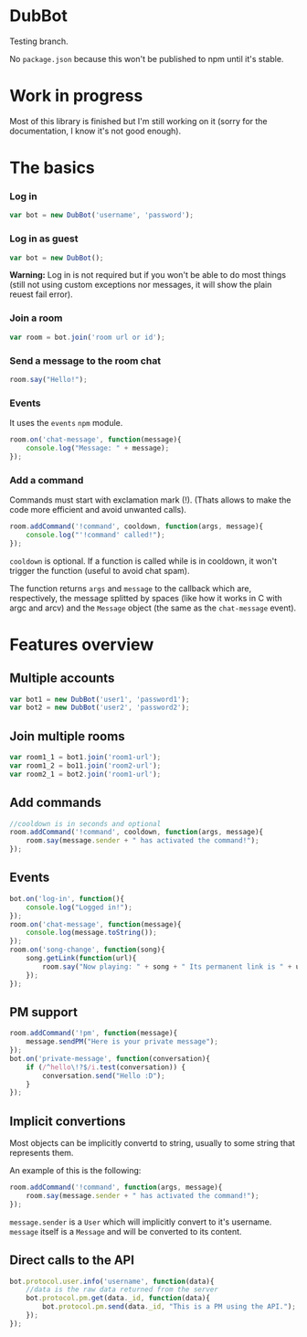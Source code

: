 # DubBot
Testing branch.

No `package.json` because this won't be published to npm until it's stable.

# Work in progress
Most of this library is finished but I'm still working on it (sorry for the documentation, I know it's not good enough).

# The basics
### Log in
```js
var bot = new DubBot('username', 'password');
```

### Log in as guest
```js
var bot = new DubBot();
```
**Warning:** Log in is not required but if you won't be able to do most things (still not using custom exceptions nor messages, it will show the plain reuest fail error).

### Join a room
```js
var room = bot.join('room url or id');
```

### Send a message to the room chat
```js
room.say("Hello!");
```

### Events
It uses the `events` `npm` module.
```js
room.on('chat-message', function(message){
	console.log("Message: " + message);
});
```

### Add a command
Commands must start with exclamation mark (!). (Thats allows to make the code more efficient and avoid unwanted calls).
```js
room.addCommand('!command', cooldown, function(args, message){
	console.log("'!command' called!");
});
```
`cooldown` is optional. If a function is called while is in cooldown, it won't trigger the function (useful to avoid chat spam).

The function returns `args` and `message` to the callback which are, respectively, the message splitted by spaces (like how it works in C with argc and arcv) and the `Message` object (the same as the `chat-message` event).


# Features overview
## Multiple accounts
```js
var bot1 = new DubBot('user1', 'password1');
var bot2 = new DubBot('user2', 'password2');
```

## Join multiple rooms
```js
var room1_1 = bot1.join('room1-url');
var room1_2 = bo11.join('room2-url');
var room2_1 = bot2.join('room1-url');
```

## Add commands
```js
//cooldown is in seconds and optional
room.addCommand('!command', cooldown, function(args, message){
	room.say(message.sender + " has activated the command!");
});
```

## Events
```js
bot.on('log-in', function(){
	console.log("Logged in!");
});
room.on('chat-message', function(message){
	console.log(message.toString());
});
room.on('song-change', function(song){
	song.getLink(function(url){
		room.say("Now playing: " + song + " Its permanent link is " + url);
	});
});
```

## PM support
```js
room.addCommand('!pm', function(message){
	message.sendPM("Here is your private message");
});
bot.on('private-message', function(conversation){
	if (/^hello\!?$/i.test(conversation)) {
		conversation.send("Hello :D");
	}
});
```

## Implicit convertions
Most objects can be implicitly convertd to string, usually to some string that represents them.

An example of this is the following:
```js
room.addCommand('!command', function(args, message){
	room.say(message.sender + " has activated the command!");
});
```
`message.sender` is a `User` which will implicitly convert to it's username. `message` itself is a `Message` and will be converted to its content.


## Direct calls to the API
```js
bot.protocol.user.info('username', function(data){
	//data is the raw data returned from the server
	bot.protocol.pm.get(data._id, function(data){
		bot.protocol.pm.send(data._id, "This is a PM using the API.");
	});
});
```